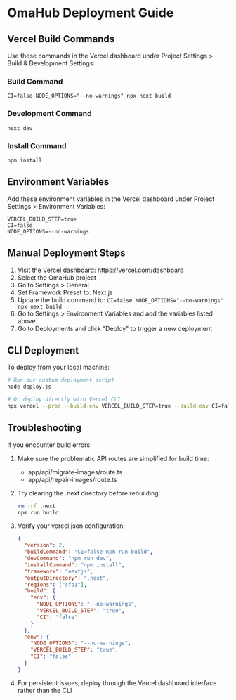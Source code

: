 # OmaHub Deployment Guide

## Vercel Build Commands

Use these commands in the Vercel dashboard under Project Settings > Build & Development Settings:

### Build Command

```
CI=false NODE_OPTIONS="--no-warnings" npx next build
```

### Development Command

```
next dev
```

### Install Command

```
npm install
```

## Environment Variables

Add these environment variables in the Vercel dashboard under Project Settings > Environment Variables:

```
VERCEL_BUILD_STEP=true
CI=false
NODE_OPTIONS=--no-warnings
```

## Manual Deployment Steps

1. Visit the Vercel dashboard: https://vercel.com/dashboard
2. Select the OmaHub project
3. Go to Settings > General
4. Set Framework Preset to: Next.js
5. Update the build command to: `CI=false NODE_OPTIONS="--no-warnings" npx next build`
6. Go to Settings > Environment Variables and add the variables listed above
7. Go to Deployments and click "Deploy" to trigger a new deployment

## CLI Deployment

To deploy from your local machine:

```bash
# Run our custom deployment script
node deploy.js

# Or deploy directly with Vercel CLI
npx vercel --prod --build-env VERCEL_BUILD_STEP=true --build-env CI=false --build-env NODE_OPTIONS="--no-warnings"
```

## Troubleshooting

If you encounter build errors:

1. Make sure the problematic API routes are simplified for build time:

   - app/api/migrate-images/route.ts
   - app/api/repair-images/route.ts

2. Try clearing the .next directory before rebuilding:

   ```bash
   rm -rf .next
   npm run build
   ```

3. Verify your vercel.json configuration:

   ```json
   {
     "version": 2,
     "buildCommand": "CI=false npm run build",
     "devCommand": "npm run dev",
     "installCommand": "npm install",
     "framework": "nextjs",
     "outputDirectory": ".next",
     "regions": ["sfo1"],
     "build": {
       "env": {
         "NODE_OPTIONS": "--no-warnings",
         "VERCEL_BUILD_STEP": "true",
         "CI": "false"
       }
     },
     "env": {
       "NODE_OPTIONS": "--no-warnings",
       "VERCEL_BUILD_STEP": "true",
       "CI": "false"
     }
   }
   ```

4. For persistent issues, deploy through the Vercel dashboard interface rather than the CLI
